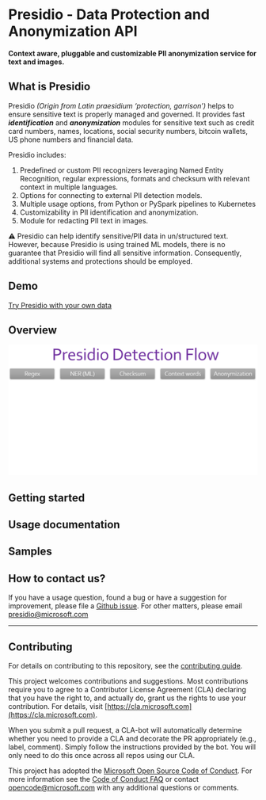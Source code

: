 # Presidio - Data Protection and Anonymization API

**Context aware, pluggable and customizable PII anonymization service for text and images.**

## What is Presidio

Presidio _(Origin from Latin praesidium ‘protection, garrison’)_ helps to ensure sensitive text is properly managed and governed. It provides fast **_identification_** and **_anonymization_** modules for sensitive text such as credit card numbers, names, locations, social security numbers, bitcoin wallets, US phone numbers and financial data.

Presidio includes:

1. Predefined or custom PII recognizers leveraging Named Entity Recognition, regular expressions, formats and checksum with relevant context in multiple languages.
2. Options for connecting to external PII detection models.
3. Multiple usage options, from Python or PySpark pipelines to Kubernetes
4. Customizability in PII identification and anonymization.
5. Module for redacting PII text in images.

:warning: Presidio can help identify sensitive/PII data in un/structured text. However, because Presidio is using trained ML models, there is no guarantee that Presidio will find all sensitive information. Consequently, additional systems and protections should be employed.

## Demo

[Try Presidio with your own data](https://aka.ms/presidio-demo)

## Overview

<p align="center">
  <kbd>  
  <img width="-100" height="-50" src="docs/assets/presidio_gif.gif">
  </kbd>
</p>

## Getting started

## Usage documentation

## Samples

## How to contact us?

If you have a usage question, found a bug or have a suggestion for improvement, please file a [Github issue](https://github.com/microsoft/presidio/issues).
For other matters, please email presidio@microsoft.com

---

## Contributing

For details on contributing to this repository, see the [contributing guide](CONTRIBUTING.md).

This project welcomes contributions and suggestions. Most contributions require you to agree to a
Contributor License Agreement (CLA) declaring that you have the right to, and actually do, grant us
the rights to use your contribution. For details, visit [https://cla.microsoft.com](https://cla.microsoft.com).

When you submit a pull request, a CLA-bot will automatically determine whether you need to provide
a CLA and decorate the PR appropriately (e.g., label, comment). Simply follow the instructions
provided by the bot. You will only need to do this once across all repos using our CLA.

This project has adopted the [Microsoft Open Source Code of Conduct](https://opensource.microsoft.com/codeofconduct/).
For more information see the [Code of Conduct FAQ](https://opensource.microsoft.com/codeofconduct/faq/) or
contact [opencode@microsoft.com](mailto:opencode@microsoft.com) with any additional questions or comments.
